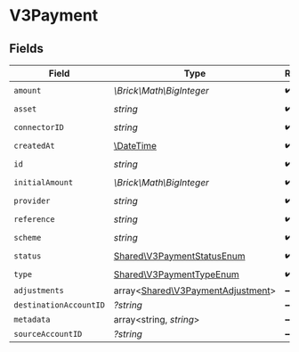 # V3Payment


## Fields

| Field                                                                           | Type                                                                            | Required                                                                        | Description                                                                     |
| ------------------------------------------------------------------------------- | ------------------------------------------------------------------------------- | ------------------------------------------------------------------------------- | ------------------------------------------------------------------------------- |
| `amount`                                                                        | *\Brick\Math\BigInteger*                                                        | :heavy_check_mark:                                                              | N/A                                                                             |
| `asset`                                                                         | *string*                                                                        | :heavy_check_mark:                                                              | N/A                                                                             |
| `connectorID`                                                                   | *string*                                                                        | :heavy_check_mark:                                                              | N/A                                                                             |
| `createdAt`                                                                     | [\DateTime](https://www.php.net/manual/en/class.datetime.php)                   | :heavy_check_mark:                                                              | N/A                                                                             |
| `id`                                                                            | *string*                                                                        | :heavy_check_mark:                                                              | N/A                                                                             |
| `initialAmount`                                                                 | *\Brick\Math\BigInteger*                                                        | :heavy_check_mark:                                                              | N/A                                                                             |
| `provider`                                                                      | *string*                                                                        | :heavy_check_mark:                                                              | N/A                                                                             |
| `reference`                                                                     | *string*                                                                        | :heavy_check_mark:                                                              | N/A                                                                             |
| `scheme`                                                                        | *string*                                                                        | :heavy_check_mark:                                                              | N/A                                                                             |
| `status`                                                                        | [Shared\V3PaymentStatusEnum](../../Models/Shared/V3PaymentStatusEnum.md)        | :heavy_check_mark:                                                              | N/A                                                                             |
| `type`                                                                          | [Shared\V3PaymentTypeEnum](../../Models/Shared/V3PaymentTypeEnum.md)            | :heavy_check_mark:                                                              | N/A                                                                             |
| `adjustments`                                                                   | array<[Shared\V3PaymentAdjustment](../../Models/Shared/V3PaymentAdjustment.md)> | :heavy_minus_sign:                                                              | N/A                                                                             |
| `destinationAccountID`                                                          | *?string*                                                                       | :heavy_minus_sign:                                                              | N/A                                                                             |
| `metadata`                                                                      | array<string, *string*>                                                         | :heavy_minus_sign:                                                              | N/A                                                                             |
| `sourceAccountID`                                                               | *?string*                                                                       | :heavy_minus_sign:                                                              | N/A                                                                             |